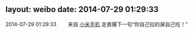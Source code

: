 layout: weibo
date: 2014-07-29 01:29:33
---
<meta name="referrer" content="no-referrer" />

2014-07-29 01:29:33  &nbsp;&nbsp;&nbsp;&nbsp;&nbsp;&nbsp; 来自 <a href="http://app.weibo.com/t/feed/22zMnn" rel="nofollow">小米手机</a>
走兽撂下一句“你自己拉的屎自己吃！” ​​​

